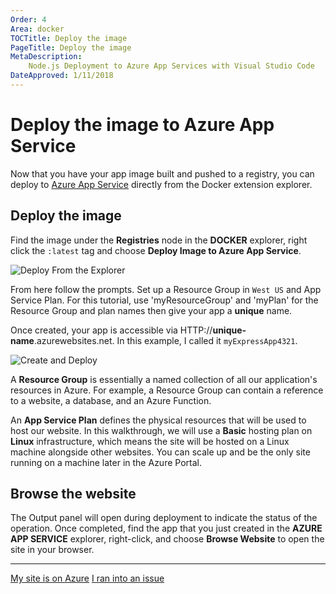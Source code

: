 ```yaml
---
Order: 4
Area: docker
TOCTitle: Deploy the image
PageTitle: Deploy the image
MetaDescription:
    Node.js Deployment to Azure App Services with Visual Studio Code
DateApproved: 1/11/2018
---
```


# Deploy the image to Azure App Service

Now that you have your app image built and pushed to a registry, you can deploy
to [Azure App Service](HTTPS://azure.microsoft.com/en-us/services/app-service/)
directly from the Docker extension explorer.

## Deploy the image

Find the image under the **Registries** node in the **DOCKER** explorer, right
click the `:latest` tag and choose **Deploy Image to Azure App Service**.

![Deploy From the Explorer](images/docker-extension/deploy-menu.png)

From here follow the prompts. Set up a Resource Group in `West US` and App
Service Plan. For this tutorial, use 'myResourceGroup' and 'myPlan' for the
Resource Group and plan names then give your app a **unique** name.

Once created, your app is accessible via
HTTP://**unique-name**.azurewebsites.net. In this example, I called it
`myExpressApp4321`.

![Create and Deploy](images/docker-extension/create.gif)

A **Resource Group** is essentially a named collection of all our application's
resources in Azure. For example, a Resource Group can contain a reference to a
website, a database, and an Azure Function.

An **App Service Plan** defines the physical resources that will be used to host
our website. In this walkthrough, we will use a **Basic** hosting plan on
**Linux** infrastructure, which means the site will be hosted on a Linux machine
alongside other websites. You can scale up and be the only site running on a
machine later in the Azure Portal.

## Browse the website

The Output panel will open during deployment to indicate the status of the
operation. Once completed, find the app that you just created in the **AZURE APP
SERVICE** explorer, right-click, and choose **Browse Website** to open the site
in your browser.

---

<a class="tutorial-next-btn" href="/tutorials/docker-extension/tailing-logs">My
site is on Azure</a>
<a class="tutorial-feedback-btn" onclick="reportIssue('docker-extension', 'deploy-app')" href="javascript:void(0)">I
ran into an issue</a>

